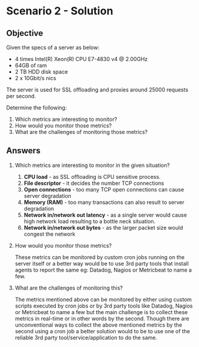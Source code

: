 # Scenario 2 - Solution

## Objective

Given the specs of a server as below: 
* 4 times Intel(R) Xeon(R) CPU E7-4830 v4 @ 2.00GHz
* 64GB of ram
* 2 TB HDD disk space
* 2 x 10Gbit/s nics

The server is used for SSL offloading and proxies around 25000 requests per second. 

Determine the following:

1. Which metrics are interesting to monitor?
2. How would you monitor those metrics?
3. What are the challenges of monitoring those metrics?

## Answers

1. Which metrics are interesting to monitor in the given situation? 
   1. **CPU load** - as SSL offloading is CPU sensitive process. 
   2. **File descriptor** - it decides the number TCP connections
   3. **Open connections** - too many TCP open connections can cause server degradation
   4. **Memory (RAM)** - too many transactions can also result to server degradation 
   5. **Network in/network out latency** - as a single server would cause high network load resulting to a bottle neck situation. 
   6. **Network in/network out bytes** - as the larger packet size would congest the network

2. How would you monitor those metrics?
    
    These metrics can be monitored by custom cron jobs running on the server itself or a better way would be to use 3rd party tools that install agents to report the same eg: Datadog, Nagios or Metricbeat to name a few.

3. What are the challenges of monitoring this?
    
    The metrics mentioned above can be monitored by either using custom scripts executed by cron jobs or by 3rd party tools like Datadog, Nagios or Metricbeat to name a few but the main challenge is to collect these metrics in real-time or in other words by the second. 
    Though there are unconventional ways to collect the above mentioned metrics by the second using a cron job a better solution would to be to use one of the reliable 3rd party tool/service/application to do the same.
